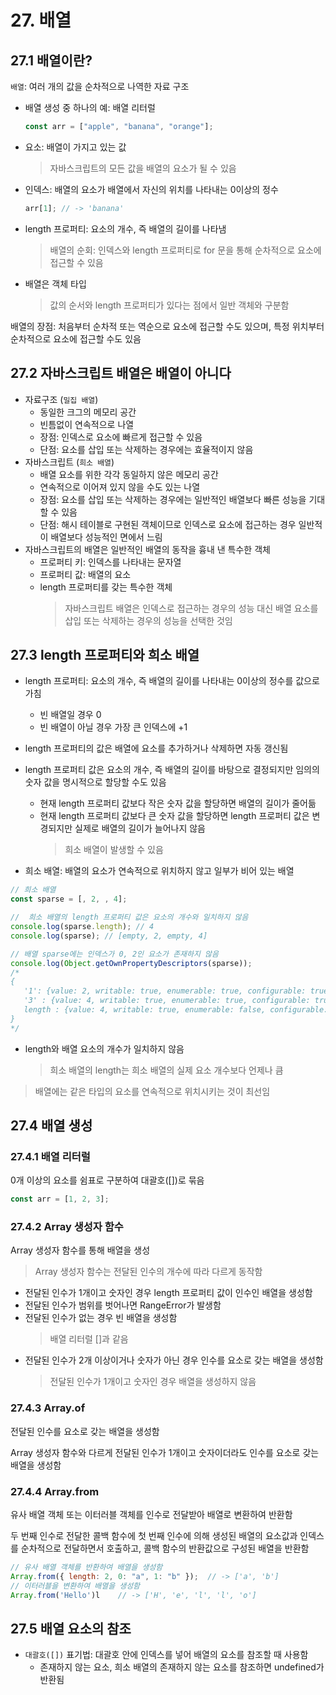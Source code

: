 # 27. 배열

## 27.1 배열이란?

`배열`: 여러 개의 값을 순차적으로 나역한 자료 구조

- 배열 생성 중 하나의 예: 배열 리터럴
  ```js
  const arr = ["apple", "banana", "orange"];
  ```
- 요소: 배열이 가지고 있는 값
  > 자바스크립트의 모든 값을 배열의 요소가 될 수 있음
- 인덱스: 배열의 요소가 배열에서 자신의 위치를 나타내는 0이상의 정수
  ```js
  arr[1]; // -> 'banana'
  ```
- length 프로퍼티: 요소의 개수, 즉 배열의 길이를 나타냄
  > 배열의 순회: 인덱스와 length 프로퍼티로 for 문을 통해 순차적으로 요소에 접근할 수 있음
- 배열은 객체 타입
  > 값의 순서와 length 프로퍼티가 있다는 점에서 일반 객체와 구분함

배열의 장점: 처음부터 순차적 또는 역순으로 요소에 접근할 수도 있으며, 특정 위치부터 순차적으로 요소에 접근할 수도 있음

## 27.2 자바스크립트 배열은 배열이 아니다

- 자료구조 (`밀집 배열`)
  - 동일한 크그의 메모리 공간
  - 빈틈없이 연속적으로 나열
  - 장점: 인덱스로 요소에 빠르게 접근할 수 있음
  - 단점: 요소를 삽입 또는 삭제하는 경우에는 효율적이지 않음
- 자바스크립트 (`희소 배열`)
  - 배열 요소를 위한 각각 동일하지 않은 메모리 공간
  - 연속적으로 이어져 있지 않을 수도 있는 나열
  - 장점: 요소를 삽입 또는 삭제하는 경우에는 일반적인 배열보다 빠른 성능을 기대할 수 있음
  - 단점: 해시 테이블로 구현된 객체이므로 인덱스로 요소에 접근하는 경우 일반적이 배열보다 성능적인 면에서 느림
- 자바스크립트의 배열은 일반적인 배열의 동작을 흉내 낸 특수한 객체
  - 프로퍼티 키: 인덱스를 나타내는 문자열
  - 프로퍼티 값: 배열의 요소
  - length 프로퍼티를 갖는 특수한 객체
    > 자바스크립트 배열은 인덱스로 접근하는 경우의 성능 대신 배열 요소를 삽입 또는 삭제하는 경우의 성능을 선택한 것임

## 27.3 length 프로퍼티와 희소 배열

- length 프로퍼티: 요소의 개수, 즉 배열의 길이를 나타내는 0이상의 정수를 값으로 가침
  - 빈 배열일 경우 0
  - 빈 배열이 아닐 경우 가장 큰 인덱스에 +1
- length 프로퍼티의 값은 배열에 요소를 추가하거나 삭제하면 자동 갱신됨
- length 프로퍼티 값은 요소의 개수, 즉 배열의 길이를 바탕으로 결정되지만 임의의 숫자 값을 명시적으로 할당할 수도 있음

  - 현재 length 프로퍼티 값보다 작은 숫자 값을 할당하면 배열의 길이가 줄어듦
  - 현재 length 프로퍼티 값보다 큰 숫자 값을 할당하면 length 프로퍼티 값은 변경되지만 실제로 배열의 길이가 늘어나지 않음
    > 희소 배열이 발생할 수 있음

- 희소 배열: 배열의 요소가 연속적으로 위치하지 않고 일부가 비어 있는 배열

```js
// 희소 배열
const sparse = [, 2, , 4];

//  희소 배열의 length 프로퍼티 값은 요소의 개수와 일치하지 않음
console.log(sparse.length); // 4
console.log(sparse); // [empty, 2, empty, 4]

// 배열 sparse에는 인덱스가 0, 2인 요소가 존재하지 않음
console.log(Object.getOwnPropertyDescriptors(sparse));
/*
{
   '1': {value: 2, writable: true, enumerable: true, configurable: true}
   '3' : {value: 4, writable: true, enumerable: true, configurable: true}
   length : {value: 4, writable: true, enumerable: false, configurable: false}
}
*/
```

- length와 배열 요소의 개수가 일치하지 않음
  > 희소 배열의 length는 희소 배열의 실제 요소 개수보다 언제나 큼

> 배열에는 같은 타입의 요소를 연속적으로 위치시키는 것이 최선임

## 27.4 배열 생성

### 27.4.1 배열 리터럴

0개 이상의 요소를 쉼표로 구분하여 대괄호([])로 묶음

```js
const arr = [1, 2, 3];
```

### 27.4.2 Array 생성자 함수

Array 생성자 함수를 통해 배열을 생성

> Array 생성자 함수는 전달된 인수의 개수에 따라 다르게 동작함

- 전달된 인수가 1개이고 숫자인 경우 length 프로퍼티 값이 인수인 배열을 생성함
- 전달된 인수가 범위를 벗어나면 RangeError가 발생함
- 전달된 인수가 없는 경우 빈 배열을 생성함
  > 배열 리터럴 []과 같음
- 전달된 인수가 2개 이상이거나 숫자가 아닌 경우 인수를 요소로 갖는 배열을 생성함
  > 전달된 인수가 1개이고 숫자인 경우 배열을 생성하지 않음

### 27.4.3 Array.of

전달된 인수를 요소로 갖는 배열을 생성함

Array 생성자 함수와 다르게 전달된 인수가 1개이고 숫자이더라도 인수를 요소로 갖는 배열을 생성함

### 27.4.4 Array.from

유사 배열 객체 또는 이터러블 객체를 인수로 전달받아 배열로 변환하여 반환함

두 번째 인수로 전달한 콜백 함수에 첫 번째 인수에 의해 생성된 배열의 요소값과 인덱스를 순차적으로 전달하면서 호출하고, 콜백 함수의 반환값으로 구성된 배열을 반환함

```js
// 유사 배열 객체를 반환하여 배열을 생성함
Array.from({ length: 2, 0: "a", 1: "b" });  // -> ['a', 'b']
// 이터러블을 변환하여 배열을 생성함
Array.from('Hello')l    // -> ['H', 'e', 'l', 'l', 'o']
```

## 27.5 배열 요소의 참조

- `대괄호([])` 표기법: 대괄호 안에 인덱스를 넣어 배열의 요소를 참조할 때 사용함
  - 존재하지 않는 요소, 희소 배열의 존재하지 않는 요소를 참조하면 undefined가 반환됨
